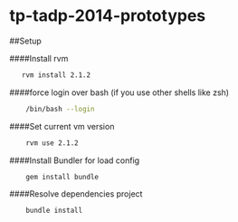 tp-tadp-2014-prototypes
=======================
##Setup

####Install rvm

```bash 
   rvm install 2.1.2
```

####force login over bash (if you use other shells like zsh)

```bash 
    /bin/bash --login
```

####Set current vm version

```bash
    rvm use 2.1.2
```
####Install Bundler for load config

```bash 
    gem install bundle
```
####Resolve dependencies project

```bash 
    bundle install
```
